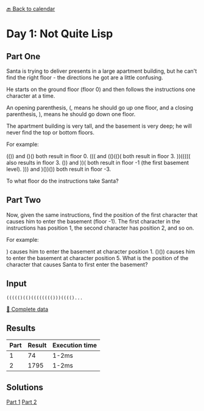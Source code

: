 [:back: Back to calendar](..)

# Day 1: Not Quite Lisp

## Part One

Santa is trying to deliver presents in a large apartment building, but he can't find the right floor - the directions he got are a little confusing. 

He starts on the ground floor (floor 0) and then follows the instructions one character at a time.

An opening parenthesis, (, means he should go up one floor, and a closing parenthesis, ), means he should go down one floor.

The apartment building is very tall, and the basement is very deep; he will never find the top or bottom floors.

For example:

(()) and ()() both result in floor 0.
((( and (()(()( both result in floor 3.
))((((( also results in floor 3.
()) and ))( both result in floor -1 (the first basement level).
))) and )())()) both result in floor -3.

To what floor do the instructions take Santa?

## Part Two

Now, given the same instructions, find the position of the first character that causes him to enter the basement (floor -1). 
The first character in the instructions has position 1, the second character has position 2, and so on.

For example:

) causes him to enter the basement at character position 1.
()()) causes him to enter the basement at character position 5.
What is the position of the character that causes Santa to first enter the basement?

## Input

```
((((()(()(((((((()))(((()...
```

[:scroll: Complete data](./input.txt)

## Results

| Part | Result | Execution time |
| --- | --- | --- |
| 1 | 74 | 1-2ms |
| 2 | 1795 | 1-2ms |

## Solutions

[Part 1](./p1.py)
[Part 2](./p2.py)